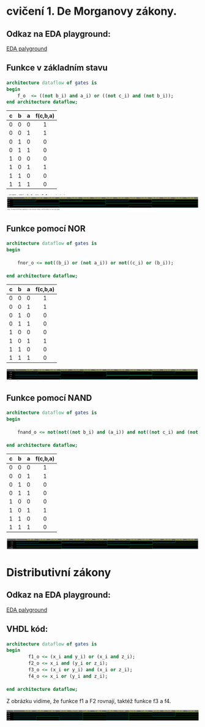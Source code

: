 # cvičení 1. De Morganovy zákony.

## Odkaz na EDA playground:

[EDA palyground](https://www.edaplayground.com/x/8LrP)

## Funkce v základním stavu

```vhdl
architecture dataflow of gates is
begin
    f_o  <= ((not b_i) and a_i) or ((not c_i) and (not b_i));
end architecture dataflow;
```

| **c** | **b** |**a** | **f(c,b,a)** |
| :-: | :-: | :-: | :-: |
| 0 | 0 | 0 | 1 |
| 0 | 0 | 1 | 1 |
| 0 | 1 | 0 | 0 |
| 0 | 1 | 1 | 0 |
| 1 | 0 | 0 | 0 |
| 1 | 0 | 1 | 1 |
| 1 | 1 | 0 | 0 |
| 1 | 1 | 1 | 0 |

![Základní funkce](./images/f_o.png)

## Funkce pomocí NOR

```vhdl
architecture dataflow of gates is
begin
   
    fnor_o <= not((b_i) or (not a_i)) or not((c_i) or (b_i));

end architecture dataflow;
```

| **c** | **b** |**a** | **f(c,b,a)** |
| :-: | :-: | :-: | :-: |
| 0 | 0 | 0 | 1 |
| 0 | 0 | 1 | 1 |
| 0 | 1 | 0 | 0 |
| 0 | 1 | 1 | 0 |
| 1 | 0 | 0 | 0 |
| 1 | 0 | 1 | 1 |
| 1 | 1 | 0 | 0 |
| 1 | 1 | 1 | 0 |

![NOR](./images/f_nor.PNG)

## Funkce pomocí NAND

```vhdl
architecture dataflow of gates is
begin
  
    fnand_o <= not(not((not b_i) and (a_i)) and not((not c_i) and (not b_i)));

end architecture dataflow;
```

| **c** | **b** |**a** | **f(c,b,a)** |
| :-: | :-: | :-: | :-: |
| 0 | 0 | 0 | 1 |
| 0 | 0 | 1 | 1 |
| 0 | 1 | 0 | 0 |
| 0 | 1 | 1 | 0 |
| 1 | 0 | 0 | 0 |
| 1 | 0 | 1 | 1 |
| 1 | 1 | 0 | 0 |
| 1 | 1 | 1 | 0 |

![NAND](./images/f_nand.png)

# Distributivní zákony

## Odkaz na EDA playground:

[EDA palyground](https://www.edaplayground.com/x/WSYj)

## VHDL kód:

```vhdl
architecture dataflow of gates is
begin
    	f1_o <= (x_i and y_i) or (x_i and z_i);
        f2_o <= x_i and (y_i or z_i);
        f3_o <= (x_i or y_i) and (x_i or z_i);
        f4_o <= x_i or (y_i and z_i);
    
end architecture dataflow;
```

Z obrázku vidíme, že funkce f1 a F2 rovnají, taktéž funkce f3 a f4.

![NOR](./images/distributive.PNG)



